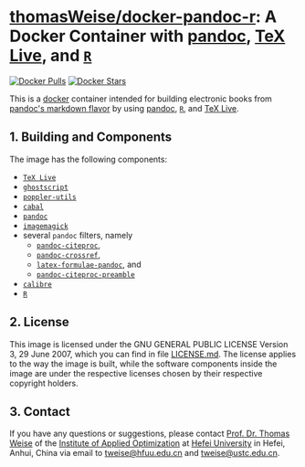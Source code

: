 # [thomasWeise/docker-pandoc-r](http://hub.docker.com/r/thomasweise/docker-pandoc-r/): A Docker Container with [pandoc](http://pandoc.org/), [TeX Live](http://tug.org/texlive/), and [`R`](http://www.r-project.org/)

[![Docker Pulls](http://img.shields.io/docker/pulls/thomasweise/docker-pandoc-r.svg)](http://hub.docker.com/r/thomasweise/docker-pandoc-r/)
[![Docker Stars](http://img.shields.io/docker/stars/thomasweise/docker-pandoc-r.svg)](http://hub.docker.com/r/thomasweise/docker-pandoc-r/)

This is a [docker](https://www.docker.com) container intended for building electronic books from [pandoc's markdown flavor](http://pandoc.org/MANUAL.html#pandocs-markdown) by using [pandoc](http://pandoc.org/), [`R`](http://www.r-project.org/), and [TeX Live](http://tug.org/texlive/).

## 1. Building and Components

The image has the following components:

- [`TeX Live`](http://www.tug.org/texlive/)
- [`ghostscript`](http://ghostscript.com/)
- [`poppler-utils`](http://poppler.freedesktop.org/)
- [`cabal`](http://www.haskell.org/cabal/)
- [`pandoc`](http://pandoc.org/)
- [`imagemagick`](http://www.imagemagick.org/)
- several `pandoc` filters, namely
   + [`pandoc-citeproc`](http://github.com/jgm/pandoc-citeproc),
   + [`pandoc-crossref`](http://github.com/lierdakil/pandoc-crossref),
   + [`latex-formulae-pandoc`](http://github.com/liamoc/latex-formulae), and
   + [`pandoc-citeproc-preamble`](http://github.com/spwhitton/pandoc-citeproc-preamble)
- [`calibre`](http://calibre-ebook.com)
- [`R`](http://www.r-project.org/)

## 2. License

This image is licensed under the GNU GENERAL PUBLIC LICENSE Version 3, 29 June 2007, which you can find in file [LICENSE.md](http://github.com/thomasWeise/docker-pandoc-r/blob/master/LICENSE.md). The license applies to the way the image is built, while the software components inside the image are under the respective licenses chosen by their respective copyright holders.

## 3. Contact

If you have any questions or suggestions, please contact
[Prof. Dr. Thomas Weise](http://iao.hfuu.edu.cn/team/director) of the
[Institute of Applied Optimization](http://iao.hfuu.edu.cn/) at
[Hefei University](http://www.hfuu.edu.cn) in
Hefei, Anhui, China via
email to [tweise@hfuu.edu.cn](mailto:tweise@hfuu.edu.cn) and [tweise@ustc.edu.cn](mailto:tweise@ustc.edu.cn).
